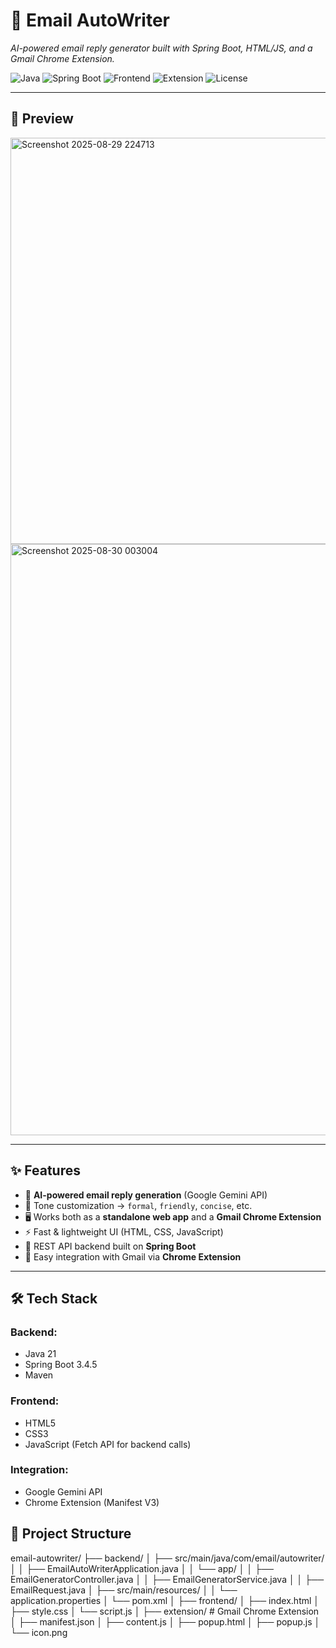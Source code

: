 # 📧 Email AutoWriter  
*AI-powered email reply generator built with Spring Boot, HTML/JS, and a Gmail Chrome Extension.*  

![Java](https://img.shields.io/badge/Java-21-orange?logo=java)
![Spring Boot](https://img.shields.io/badge/Spring%20Boot-3.4.5-brightgreen?logo=springboot)
![Frontend](https://img.shields.io/badge/Frontend-HTML%2FCSS%2FJS-blue)
![Extension](https://img.shields.io/badge/Chrome-Extension-lightgrey?logo=googlechrome)
![License](https://img.shields.io/badge/License-MIT-yellow)

---

## 📸 Preview
<img width="959" height="650" alt="Screenshot 2025-08-29 224713" src="https://github.com/user-attachments/assets/07cefe3d-542f-426b-8fc0-57a6ac1aca79" />
<img width="1000" height="946" alt="Screenshot 2025-08-30 003004" src="https://github.com/user-attachments/assets/ad70ccd3-23ae-4e07-8710-7e5c67bd041a" />



---

## ✨ Features
- 📧 **AI-powered email reply generation** (Google Gemini API)  
- 🎨 Tone customization → `formal`, `friendly`, `concise`, etc.  
- 🖥 Works both as a **standalone web app** and a **Gmail Chrome Extension**  
- ⚡ Fast & lightweight UI (HTML, CSS, JavaScript)  
- 🔌 REST API backend built on **Spring Boot**  
- 📂 Easy integration with Gmail via **Chrome Extension**  

---

## 🛠 Tech Stack
### Backend:
- Java 21  
- Spring Boot 3.4.5  
- Maven  

### Frontend:
- HTML5  
- CSS3  
- JavaScript (Fetch API for backend calls)  

### Integration:
- Google Gemini API  
- Chrome Extension (Manifest V3) 

## 📂 Project Structure
email-autowriter/
├── backend/
│ ├── src/main/java/com/email/autowriter/
│ │ ├── EmailAutoWriterApplication.java
│ │ └── app/
│ │ ├── EmailGeneratorController.java
│ │ ├── EmailGeneratorService.java
│ │ ├── EmailRequest.java
│ ├── src/main/resources/
│ │ └── application.properties
│ └── pom.xml
│
├── frontend/
│ ├── index.html
│ ├── style.css
│ └── script.js
│
├── extension/ # Gmail Chrome Extension
│ ├── manifest.json
│ ├── content.js
│ ├── popup.html
│ ├── popup.js
│ └── icon.png
